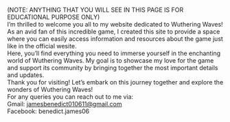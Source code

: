 (NOTE: ANYTHING THAT YOU WILL SEE IN THIS PAGE IS FOR EDUCATIONAL PURPOSE ONLY)
<br>
I’m thrilled to welcome you all to my website dedicated to Wuthering Waves! As an avid fan of this incredible game, I created this site to provide a space where you can easily access information and resources about the game just like in the official wesite.
<br>
Here, you’ll find everything you need to immerse yourself in the enchanting world of Wuthering Waves. My goal is to showcase my love for the game and support its community by bringing together the most important details and updates.
<br>
Thank you for visiting! Let’s embark on this journey together and explore the wonders of Wuthering Waves!
<br>
For any queries you can reach out to me via:
<br>
Gmail: jamesbenedict010611@gmail.com
<br> 
Facebook: benedict.james06
